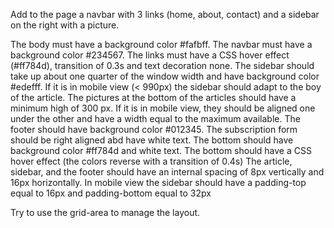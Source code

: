 
Add to the page a navbar with 3 links (home, about, contact) and a sidebar on the right with a picture.

The body must have a background color #fafbff.
The navbar must have a background color #234567.
The links must have a CSS hover effect (#ff784d), transition of 0.3s and text decoration none.
The sidebar should take up about one quarter of the window width and have background color #edefff. If it is in mobile view (< 990px) the sidebar should adapt to the boy of the article.
The pictures at the bottom of the articles should have a minimum high of 300 px. If it is in mobile view, they should be aligned one under the other and have a width equal to the maximum available.
The footer should have background color #012345.
The subscription form should be right aligned abd have white text. The bottom should have background color #ff784d and white text. The bottom should have a CSS hover effect (the colors reverse with a transition of 0.4s)
The article, sidebar, and the footer should have an internal spacing of 8px vertically and 16px horizontally. 
In mobile view the sidebar should have a padding-top equal to 16px and padding-bottom equal to 32px

Try to use the grid-area to manage the layout.
